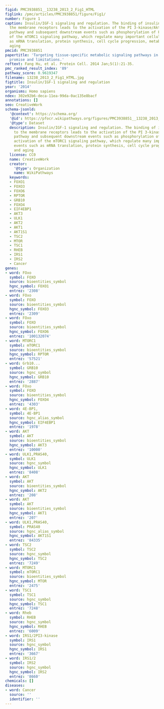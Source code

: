 ```yaml
---
figid: PMC3938851__13238_2013_2_Fig1_HTML
figlink: /pmc/articles/PMC3938851/figure/Fig1/
number: Figure 1
caption: Insulin/IGF-1 signaling and regulation. The binding of insulin or IGF-1 to
  the membrane receptors leads to the activation of the PI 3-kinase/Akt signaling
  pathway and subsequent downstream events such as phosphorylation of FOXO1 and activation
  of the mTORC1 signaling pathway, which regulate many important cellular events such
  as mRNA translation, protein synthesis, cell cycle progression, metabolism, and
  aging
pmcid: PMC3938851
papertitle: 'Targeting tissue-specific metabolic signaling pathways in aging: the
  promise and limitations.'
reftext: Fang Hu, et al. Protein Cell. 2014 Jan;5(1):21-35.
pmc_ranked_result_index: '89'
pathway_score: 0.9619347
filename: 13238_2013_2_Fig1_HTML.jpg
figtitle: Insulin/IGF-1 signaling and regulation
year: '2014'
organisms: Homo sapiens
ndex: 302e92b6-deca-11ea-99da-0ac135e8bacf
annotations: []
seo: CreativeWork
schema-jsonld:
  '@context': https://schema.org/
  '@id': https://pfocr.wikipathways.org/figures/PMC3938851__13238_2013_2_Fig1_HTML.html
  '@type': Dataset
  description: Insulin/IGF-1 signaling and regulation. The binding of insulin or IGF-1
    to the membrane receptors leads to the activation of the PI 3-kinase/Akt signaling
    pathway and subsequent downstream events such as phosphorylation of FOXO1 and
    activation of the mTORC1 signaling pathway, which regulate many important cellular
    events such as mRNA translation, protein synthesis, cell cycle progression, metabolism,
    and aging
  license: CC0
  name: CreativeWork
  creator:
    '@type': Organization
    name: WikiPathways
  keywords:
  - FOXO1
  - FOXO3
  - FOXO6
  - RPTOR
  - GRB10
  - FOXO4
  - EIF4EBP1
  - AKT3
  - ULK1
  - AKT2
  - AKT1
  - AKT1S1
  - TSC2
  - MTOR
  - TSC1
  - RHEB
  - IRS1
  - IRS2
  - Cancer
genes:
- word: FOxo
  symbol: FOXO
  source: bioentities_symbol
  hgnc_symbol: FOXO1
  entrez: '2308'
- word: FOxo
  symbol: FOXO
  source: bioentities_symbol
  hgnc_symbol: FOXO3
  entrez: '2309'
- word: FOxo
  symbol: FOXO
  source: bioentities_symbol
  hgnc_symbol: FOXO6
  entrez: '100132074'
- word: MTORC1
  symbol: mTORC1
  source: bioentities_symbol
  hgnc_symbol: RPTOR
  entrez: '57521'
- word: Grb10...
  symbol: GRB10
  source: hgnc_symbol
  hgnc_symbol: GRB10
  entrez: '2887'
- word: FOxo
  symbol: FOXO
  source: bioentities_symbol
  hgnc_symbol: FOXO4
  entrez: '4303'
- word: 4E-BP1,
  symbol: 4E-BP1
  source: hgnc_alias_symbol
  hgnc_symbol: EIF4EBP1
  entrez: '1978'
- word: AKT
  symbol: AKT
  source: bioentities_symbol
  hgnc_symbol: AKT3
  entrez: '10000'
- word: ULK1,PRAS40,
  symbol: ULK1
  source: hgnc_symbol
  hgnc_symbol: ULK1
  entrez: '8408'
- word: AKT
  symbol: AKT
  source: bioentities_symbol
  hgnc_symbol: AKT2
  entrez: '208'
- word: AKT
  symbol: AKT
  source: bioentities_symbol
  hgnc_symbol: AKT1
  entrez: '207'
- word: ULK1,PRAS40,
  symbol: PRAS40
  source: hgnc_alias_symbol
  hgnc_symbol: AKT1S1
  entrez: '84335'
- word: TSC2
  symbol: TSC2
  source: hgnc_symbol
  hgnc_symbol: TSC2
  entrez: '7249'
- word: MTORC1
  symbol: mTORC1
  source: bioentities_symbol
  hgnc_symbol: MTOR
  entrez: '2475'
- word: TSC1
  symbol: TSC1
  source: hgnc_symbol
  hgnc_symbol: TSC1
  entrez: '7248'
- word: Rheb
  symbol: RHEB
  source: hgnc_symbol
  hgnc_symbol: RHEB
  entrez: '6009'
- word: IRS1/2PI3-kinase
  symbol: IRS1
  source: hgnc_symbol
  hgnc_symbol: IRS1
  entrez: '3667'
- word: IRS1/2
  symbol: IRS2
  source: hgnc_symbol
  hgnc_symbol: IRS2
  entrez: '8660'
chemicals: []
diseases:
- word: Cancer
  source: ''
  identifier: ''
---
```


